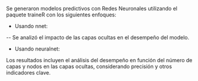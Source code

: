 Se generaron modelos predictivos con Redes Neuronales utilizando el paquete traineR con los siguientes enfoques:

- Usando nnet:
  
-- Se analizó el impacto de las capas ocultas en el desempeño del modelo.

- Usando neuralnet:

Los resultados incluyen el análisis del desempeño en función del número de capas y nodos en las capas ocultas, considerando precisión y otros indicadores clave.
